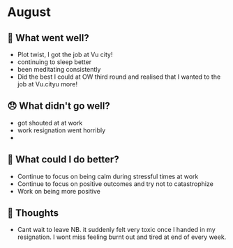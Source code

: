 # August

## 💪 What went well?

- Plot twist, I got the job at Vu city!
- continuing to sleep better
- been meditating consistently
- Did the best I could at OW third round and realised that I wanted to the job at Vu.cityu more!

## 😞 What didn't go well?

- got shouted at at work
- work resignation went horribly
- 

## 🚀 What could I do better?

- Continue to focus on being calm during stressful times at work
- Continue to focus on positive outcomes and try not to catastrophize
- Work on being more positive

## 🧠 Thoughts

- Cant wait to leave NB. it suddenly felt very toxic once I handed in my resignation. I wont miss feeling burnt out and tired at end of every week.